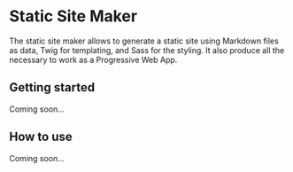 # Static Site Maker

The static site maker allows to generate a static site using Markdown files as data, Twig for templating, and Sass for the styling. It also produce all the necessary to work as a Progressive Web App.

## Getting started

Coming soon...

## How to use

Coming soon...